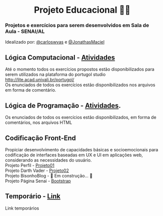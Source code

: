 <h1 align="center">Projeto Educacional 👨‍💻</h1>
<h3> Projetos e exercícios para serem desenvolvidos em Sala de Aula - SENAI/AL</h3>
Idealizado por: <a href="https://github.com/carloswvas/">@carloswvas</a> e <a href="https://github.com/JonathasMaciel">@JonathasMaciel</a>

## Lógica Computacional - [Atividades](https://github.com/carloswvas/Educacional/tree/main/LogicaComputacional)
Até o momento todos os exercícios propostos estão disponibilizados para serem utilizados na plataforma do portugol studio
http://lite.acad.univali.br/portugol/ <br>
Os enunciados de todos os exercícios estão disponibilizados nos arquivos em forma de comentário.


## Lógica de Programação - [Atividades](https://github.com/carloswvas/Educacional/tree/main/LogicaDeProgramacao).
Os enunciados de todos os exercícios estão disponibilizados, em forma de comentários, nos arquivos HTML


## Codificação Front-End
Propiciar desenvolvimento de capacidades básicas e socioemocionais para codificação de interfaces baseadas em UX e UI em aplicações web, considerando as necessidades do usuário. <br>
Projeto Perfil - [Projeto01](https://github.com/carloswvas/Educacional/tree/main/CodificacaoFrontEnd/projeto01) <br>
Projeto Darth Vader - [Projeto02](https://github.com/carloswvas/Educacional/tree/main/CodificacaoFrontEnd/projeto02) <br>
Projeto BisonhoBlog - 🚧 Em construção... 🚧 <br>
Projeto Página Senai - [Bootstrap](https://github.com/carloswvas/Educacional/tree/main/CodificacaoFrontEnd/Framework/project) <br>

## Temporário - [Link](https://github.com/carloswvas/Educacional/tree/main/TEMP/JSAPPs)
Link temporários 
